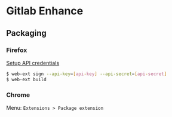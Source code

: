 Gitlab Enhance
==============

## Packaging

### Firefox

[Setup API credentials](https://addons.mozilla.org/fr/developers/addon/api/key/)

```bash
$ web-ext sign --api-key=[api-key] --api-secret=[api-secret]
$ web-ext build
```

### Chrome

Menu: `Extensions > Package extension`

